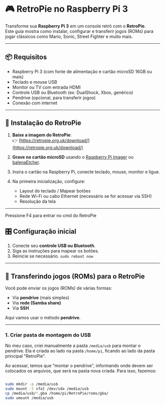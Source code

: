 # 🎮 RetroPie no Raspberry Pi 3  

Transforme sua **Raspberry Pi 3** em um console retrô com o **RetroPie**.  
Este guia mostra como instalar, configurar e transferir jogos (ROMs) para jogar clássicos como Mario, Sonic, Street Fighter e muito mais.  

---

## 📦 Requisitos  

- Raspberry Pi 3 (com fonte de alimentação e cartão microSD 16GB ou mais)  
- Teclado e mouse USB  
- Monitor ou TV com entrada HDMI  
- Controle USB ou Bluetooth (ex: DualShock, Xbox, genérico)  
- Pendrive (opcional, para transferir jogos)  
- Conexão com internet  

---

## 🔧 Instalação do RetroPie  

1. **Baixe a imagem do RetroPie**:  
   👉 [https://retropie.org.uk/download/](https://retropie.org.uk/download/)  

2. **Grave no cartão microSD** usando o [Raspberry Pi Imager](https://www.raspberrypi.com/software/) ou [balenaEtcher](https://etcher.balena.io/).  

3. Insira o cartão na Raspberry Pi, conecte teclado, mouse, monitor e ligue.  

4. Na primeira inicialização, configure:  
   - Layout do teclado / Mapear botões  
   - Rede Wi-Fi ou cabo Ethernet (necessário se for acessar via SSH)  
   - Resolução da tela  

---
Pressione F4 para entrar no cmd do RetroPie
## 🎛️ Configuração inicial  

1. Conecte seu **controle USB ou Bluetooth**.  
2. Siga as instruções para mapear os botões.  
3. Reinicie se necessário.  `sudo reboot now` 

---

## 📂 Transferindo jogos (ROMs) para o RetroPie  

Você pode enviar os jogos (ROMs) de várias formas:  

- Via **pendrive** (mais simples)  
- Via **rede (Samba share)**  
- Via **SSH**  

Aqui vamos usar o método **pendrive**.  

---

### 1. Criar pasta de montagem do USB  

No meu caso, criei manualmente a pasta `/media/usb` para montar o pendrive. Ela é criada ao lado na pasta `/home/pi`, ficando ao lado da pasta principal "RetroPie".

Ao acessar, temos que "montar o pendrive", informando onde devem ser colocados os arquivos, que será na pasta nova criada. Para isso, fazemos:

```bash

sudo mkdir -p /media/usb
sudo mount -t vfat /dev/sda /media/usb
cp /media/usb/*.gba /home/pi/RetroPie/roms/gba/
sudo umount /media/usb
